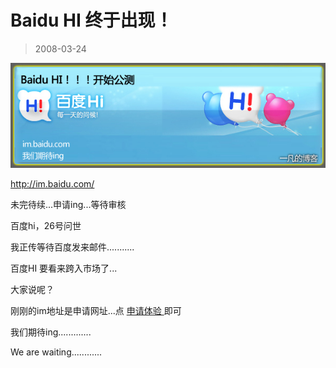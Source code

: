 # Baidu HI 终于出现！ 

> 2008-03-24

<div class="pcs-article-content_ptkaiapt4bxy_baiduscarticle" id="detailArticleContent_ptkaiapt4bxy_baiduscarticle">
 <p>
  <img class="blogimg" small="0" src="images/fead8207f091ba4acaab0cbd9981c150.jpg"/>
  <p>
   <a href="http://im.baidu.com/">
    http://im.baidu.com/
   </a>
  </p>
  <p>
   未完待续...申请ing...等待审核
  </p>
  <p>
   百度hi，26号问世
  </p>
  <p>
   我正传等待百度发来邮件...........
  </p>
  <p>
   百度HI 要看来跨入市场了...
  </p>
  <p>
   大家说呢？
  </p>
  <p>
   刚刚的im地址是申请网址...点
   <a href="http://im.baidu.com/invite/app.php" target="_blank">
    申请体验
   </a>
   即可
  </p>
  <p>
   我们期待ing.............
  </p>
  <p>
   We are waiting............
  </p>
  <p>
  </p>
 </p>
</div>


